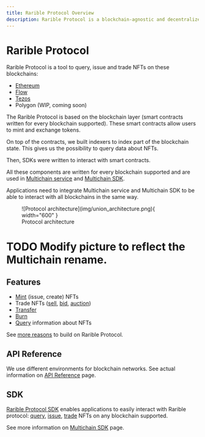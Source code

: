 ```yaml
---
title: Rarible Protocol Overview
description: Rarible Protocol is a blockchain-agnostic and decentralized tool to query, issue, and trade NFTs
---
```


# Rarible Protocol

Rarible Protocol is a tool to query, issue and trade NFTs on these blockchains:

* [Ethereum](../ethereum/ethereum-overview.md)
* [Flow](../flow/flow-overview.md)
* [Tezos](../tezos/tezos-overview.md)
* Polygon (WIP, coming soon)

The Rarible Protocol is based on the blockchain layer (smart contracts written for every blockchain supported). These smart contracts allow users to mint and exchange tokens.

On top of the contracts, we built indexers to index part of the blockchain state. This gives us the possibility to query data about NFTs.

Then, SDKs were written to interact with smart contracts.

All these components are written for every blockchain supported and are used in [Multichain service](https://github.com/rarible/union-service) and [Multichain SDK](https://github.com/rarible/sdk).

Applications need to integrate Multichain service and Multichain SDK to be able to interact with all blockchains in the same way.

<figure markdown>
![Protocol architecture](img/union_architecture.png){ width="600" }
  <figcaption>Protocol architecture</figcaption>
</figure>

# TODO Modify picture to reflect the Multichain rename. 

## Features

* [Mint](https://github.com/rarible/sdk#mint) (issue, create) NFTs
* Trade NFTs ([sell](https://github.com/rarible/sdk#sell), [bid](https://github.com/rarible/sdk#bid), [auction](https://github.com/rarible/sdk#auction))
* [Transfer](https://github.com/rarible/sdk#transfer)
* [Burn](https://github.com/rarible/sdk#burn)
* [Query](https://github.com/rarible/sdk#querying) information about NFTs

See [more reasons](../getting-started/reasons.md) to build on Rarible Protocol.

## API Reference

We use different environments for blockchain networks. See actual information on [API Reference](../api-reference.md) page.

## SDK

[Rarible Protocol SDK](https://github.com/rarible/sdk) enables applications to easily interact with Rarible protocol: [query](https://github.com/rarible/sdk#querying), [issue](https://github.com/rarible/sdk#mint), [trade](https://github.com/rarible/sdk#sell) NFTs on any blockchain supported.

See more information on [Multichain SDK](../union-sdk.md) page.
